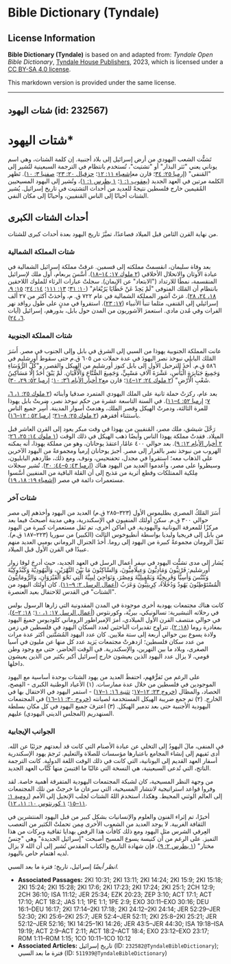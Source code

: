 # Bible Dictionary (Tyndale)

## License Information

**Bible Dictionary (Tyndale)** is based on and adapted from: _Tyndale Open Bible Dictionary_, [Tyndale House Publishers](https://tyndaleopenresources.com/), 2023, which is licensed under a [CC BY-SA 4.0 license](https://creativecommons.org/licenses/by-sa/4.0/legalcode.en).

This markdown version is provided under the same license.



--------------------------------

## شتات اليهود (id: 232567)

شتات اليهود\*
=============

تَشتُّت الشعب اليهودي من أرض إسرائيل إلى بلاد أجنبية. إن كلمة الشتات، وهي اسم يوناني يعني "نَثر البذار" أو "تشتيت"، تُستخدم بانتظام في الترجمة السبعينية لتُشير إلى "المَنفى" ([إرميا ٢٥: ٣٤](https://ref.ly/Jer25:34)؛ قارن مع[إشعياء ١١: ١٢](https://ref.ly/Isa11:12)؛ [حزقيال ٢٠: ٢٣](https://ref.ly/Ezek20:23)؛ [صفنيا ٣: ١٠](https://ref.ly/Zeph3:10)). تَظهر الكلمة مرتين في العهد الجديد ([يعقوب ١: ١](https://ref.ly/Jas1:1)؛ [١ بطرس ١: ١](https://ref.ly/1Pet1:1))، وتُشير إلى اليهود المسيحيين المُقيمين خارج فلسطين نتيجةً للعديد من أحداث التشتيت في تاريخ إسرائيل. يُشير الشتات أحيانًا إلى الناس المَنفيين، وأحيانًا إلى مكان النفي.

أحداث الشتات الكبرى
-------------------

من نهاية القرن الثامن قبل الميلاد فصاعدًا، تميَّزَ تاريخ اليهود بعدة أحداث كبرى للشتات.

### شتات المملكة الشمالية

بعد وفاة سليمان، انقسمتْ مملكته إلى قسمين. غرقتْ مملكة إسرائيل الشمالية في عبادة الأوثان والانحلال الأخلاقي ([٢ ملوك ١٧: ١٤–١٨](https://ref.ly/2Kgs17:14-2Kgs17:18)). أسَّسَ يربعام، أول ملك لإسرائيل المنقسمة، نمطًا للارتداد ("الابتعاد" عن الإيمان). سجلتْ عبارات الرثاء للملوك اللاحقين بانتظام أن المَلك المتوفى "لَمْ يَحِدْ عَنْ خَطَايَا يَرُبْعَامَ" ([١٠: ٣١](https://ref.ly/2Kgs10:31)؛ [١٣: ١١١](https://ref.ly/2Kgs13:11)؛ [١٤: ٢٤](https://ref.ly/2Kgs14:24)؛ [١٥: ٩، ١٨، ٢٤، ٢٨](https://ref.ly/2Kgs15:9)). غزتْ آشور المملكة الشمالية في عام ٧٢٢ ق. م، وأخذتْ أكثر من ٢٧ ألف إسرائيلي إلى المَنفى، مثلما تنبأ الأنبياء ([١٧: ٢٣](https://ref.ly/2Kgs17:23)). استقروا في مدنٍ على طول روافد نهر الفرات وفي مُدن مادي. استعمرَ الآشوريون من المدن حول بابل، بدورهم، إسرائيل (آيات [٦، ٢٤](https://ref.ly/2Kgs17:6)).

### شتات المملكة الجنوبية

عانت المملكة الجنوبية يهوذا من السبي إلى الشرق في بابل وإلى الجنوب في مصر. أَسَرَ المَلك البابلي نبوخذ نصر اليهودَ في عدة حملات من ٦٠٥ ق.م حتى سقوط أورشليم في ٥٨٦ ق.م. أَخذَ الترحيل الأول إلى بابل كنوز أورشليم من الهيكل والقصر، و"كُلَّ الرُّؤَسَاءِ وَجَمِيعَ جَبَابِرَةِ الْبَأْسِ، عَشْرَةَ آلَافِ مَسْبِيٍّ، وَجَمِيعَ الصُّنَّاعِ وَالْأَقْيَانِ. لَمْ يَبْقَ أَحَدٌ إِلَّا مَسَاكِينُ شَعْبِ الْأَرْضِ" ([٢ ملوك ٢٤: ١٢–١٤](https://ref.ly/2Kgs24:12-2Kgs24:14)؛ قارن مع[٢ أخبار الأيام ٣٦: ١٠](https://ref.ly/2Chr36:10)؛ [إرميا ٥٢: ٢٩، ٣٠](https://ref.ly/Jer52:29-Jer52:30)).

بعد عام، ركزتْ حملة ثانية على الملك اليهودي المتمرد صدقيا وأبنائه ([٢ ملوك ٢٥: ١، ٦، ٧](https://ref.ly/2Kgs25:1)؛ [إرميا ٥٢: ٤–١١](https://ref.ly/Jer52:4-Jer52:11)). في السنة التاسعة عشرة من حكم نبوخذ نصر، ضربتْ بابل يهوذا للمرة الثالثة، ودمرتْ الهيكل وقصر الملك، وهدمتْ أسوار المدينة. أُسِر جميع الناس باستثناء أفقرهم ([٢ ملوك ٢٥: ٨–٢١](https://ref.ly/2Kgs25:8-2Kgs25:21)؛ [إرميا ٥٢ : ١٢–١٦](https://ref.ly/Jer52:12-Jer52:16)).

رَحَّلَ شيشق، ملك مصر، المَنفيين من يهوذا في وقت مبكر يعود إلى القرن العاشر قبل الميلاد. فقدتْ مملكة يهوذا الناس وأيضًا ذهب الهيكل في ذلك الوقت ([١ ملوك ١٤: ٢٥، ٢٦](https://ref.ly/1Kgs14:25-1Kgs14:26)؛ [٢ أخبار الأيام ١٢: ٩](https://ref.ly/2Chr12:9)). بعد حوالي ٤٠٠ عامًا، اعتقدَ يوحانان، وهو من مملكة يهوذا، أنه يمكنه الهروب من نبوخذ نصر بالفرار إلى مصر. أَجبرَ يوحانان إرميا ومجموعةً من اليهود الآخرين على الذهاب معه؛ استقروا في مجدل، تحفنحيس، ونوف. ومع ذلك، طاردهم البابليون، وسيطروا على مصر، وأعدموا العديد من اليهود هناك ([إرميا ٤٣: ٥–٤٤: ٣٠](https://ref.ly/Jer43:5-Jer44:30)). تُشير سجلات مِلكية الممتلكات وقطع أثرية من مَذبح إلى أن القلة الباقية من المنفيين أسَّسوا مستعمرات دائمة في مصر ([إشعياء ١٩: ١٨، ١٩](https://ref.ly/Isa19:18-Isa19:19)).

### شتات آخر

أَسَرَ المَلكُ المصري بطليموس الأول (٣٢٣–٢٨٥ ق.م) العديد من اليهود وأخذهم إلى مصر حوالي ٣٠٠ ق.م. سكنَ أولئك المنفيون في الإسكندرية، وهي مدينة أصبحتْ فيما بعد مركزًا للمعرفة اليونانية واليهودية. في أماكن أخرى، تم نَقل مستعمرات كبيرة من اليهود من بابل إلى فريجيا وليديا بواسطة أنطيوخوس الثالث (الكبير) من سوريا (٢٢٣–١٨٧ ق.م). نَقلَ الرومان مجموعةً كبيرة من اليهود إلى روما. أَخذَ الجنرال الروماني بومبي العديد منهم عبيدًا في القرن الأول قبل الميلاد.

يُشار إلى مدى تشتُّت اليهود في سِفر أعمال الرسل في العهد الجديد، حيث أدرجَ لوقا زوار أورشليم: فَرْتِيُّونَ وَمَادِيُّونَ وَعِيلَامِيُّونَ، وَالسَّاكِنُونَ مَا بَيْنَ النَّهْرَيْنِ، وَالْيَهُودِيَّةَ وَكَبَّدُوكِيَّةَ وَبُنْتُسَ وَأَسِيَّا وَفَرِيجِيَّةَ وَبَمْفِيلِيَّةَ وَمِصْرَ، وَنَوَاحِيَ لِيبِيَّةَ الَّتِي نَحْوَ الْقَيْرَوَانِ، وَالرُّومَانِيُّونَ الْمُسْتَوْطِنُونَ يَهُودٌ وَدُخَلَاءُ، كِرِيتِيُّونَ وَعَرَبٌ ([أعمال الرسل ٢: ٩–١١](https://ref.ly/Acts2:9-Acts2:11)). كان أولئك اليهود من "الشتات" في القدس للاحتفال بعيد العنصرة.

كانت هناك مجتمعات يهودية أخرى موجودة في المدن المقدونية التي زارها الرسول بولس في رحلاته التبشيرية: تسالونيكي، بيريَّة، وكورنثوس ([أعمال الرسل ١٧: ١، ١٠](https://ref.ly/Acts17:1)؛ [١٨: ٢–٤](https://ref.ly/Acts18:2-Acts18:4)). في حوالي منتصف القرن الأول الميلادي، أَمرَ الإمبراطور الروماني كلوديوس جميعَ اليهود بمغادرة روما ([١٨: ٢](https://ref.ly/Acts18:2)). تتراوح تقديرات الباحثين لعدد السكان اليهود في فلسطين في زمن ولادة يسوع بين حوالي أربعة إلى ستة ملايين. كان عدد اليهود المُشتَّتين أكثر عدة مرات من عدد سكان فلسطين؛ ازدهرتْ مجتمعات يَزيد عدد كل منها عن مليون في آسيا الصغرى، وبلاد ما بين النهرين، والإسكندرية. في الوقت الحاضر، حتى مع وجود وطن قومي، لا يزال عدد اليهود الذين يعيشون خارج إسرائيل أكبر بكثير من الذين يعيشون داخلها.

على الرغم من تَفرُّقهم، احتفظَ العديد من يهود الشتات بوحدة أساسية مع اليهود الموجودين في فلسطين من خلال عدة ممارسات. (١) الأعياد الوطنية الكبرى \- الفِصح، الحصاد، والمظال ([خروج ٢٣: ١٢–١٧](https://ref.ly/Exod23:12-Exod23:17)؛ [تثنية ١٦: ١–١٧](https://ref.ly/Deut16:1-Deut16:17)) \- استمر اليهود في الاحتفال بها في الخارج. (٢) تم جمع ضريبة الهيكل المستخدمة لصيانته ([خروج ٣٠: ١١–١٦](https://ref.ly/Exod30:11-Exod30:16)) في المجتمعات اليهودية الأجنبية حتى بعد تدمير الهيكل. (٣) اعترفَ جميع اليهود في كل مكان بسلطة السنهدريم (المجلس الديني اليهودي) عليهم.

### الجوانب الإيجابية

في المنفى، مالَ اليهودُ إلى التخلي عن عبادة الأصنام التي كانت قد أبعدتهم جزئيًا عن الله. أدى نَفيهم إلى إنشاء المجامع باعتبارها مؤسسات للصلاة والتعليم. تَرجمَ يهود الإسكندرية أسفار العهد القديم إلى اليونانية، التي كانت في ذلك الوقت اللغة الدولية. كانت الترجمة الناتج، التي تُدعى السبعينية، هي النسخة التي غالبًا ما اقتبسَ منها كُتَّاب العهد الجديد.

من وجهة النظر المسيحية، كان لشبكة المجتمعات اليهودية المتفرقة أهمية خاصة. لقد وفروا قواعد استراتيجية لانتشار المسيحية، التي سرعان ما خرجتْ من تلك المجتمعات إلى العالم الوثني المحيط. وهكذا، استخدمَ اللهُ الشتات لجلب الإنجيل إلى الأمم ([رومية ١: ١١–١٥](https://ref.ly/Rom1:11-Rom1:15)؛ [١ كورنثوس ١٠: ١١، ١٢](https://ref.ly/1Cor10:11-1Cor10:12)).

أخيرًا، تم إثراء الفنون والعلوم والإنسانيات بشكل كبير من قبل اليهود المنتشرين في الثقافة الغربية. لا يوجد العديد من الشعوب الأخرى مِمن تحملتْ الكثير من التعصب العِرقي الشرس مثل اليهود ومع ذلك كافأت هذا الرفض بهدايا ثقافية وبركات من هذا التميز. على الرغم من أن كنيسة يسوع المسيح أصبحت "إسرائيل الجديدة" وهي "جِنسٌ مختار" ([١ بطرس ٢: ٩](https://ref.ly/1Pet2:9))، فإن شهادة التاريخ والكتاب المقدس تُشير إلى أن الله لا يزال لديه اهتمام خاص باليهود.

*انظر أيضًا* إسرائيل، تاريخ؛ فترة ما بعد السبي.

* **Associated Passages:** 2KI 10:31; 2KI 13:11; 2KI 14:24; 2KI 15:9; 2KI 15:18; 2KI 15:24; 2KI 15:28; 2KI 17:6; 2KI 17:23; 2KI 17:24; 2KI 25:1; 2CH 12:9; 2CH 36:10; ISA 11:12; JER 25:34; EZK 20:23; ZEP 3:10; ACT 17:1; ACT 17:10; ACT 18:2; JAS 1:1; 1PE 1:1; 1PE 2:9; EXO 30:11–EXO 30:16; DEU 16:1–DEU 16:17; 2KI 17:14–2KI 17:18; 2KI 24:12–2KI 24:14; JER 52:29–JER 52:30; 2KI 25:6–2KI 25:7; JER 52:4–JER 52:11; 2KI 25:8–2KI 25:21; JER 52:12–JER 52:16; 1KI 14:25–1KI 14:26; JER 43:5–JER 44:30; ISA 19:18–ISA 19:19; ACT 2:9–ACT 2:11; ACT 18:2–ACT 18:4; EXO 23:12–EXO 23:17; ROM 1:11–ROM 1:15; 1CO 10:11–1CO 10:12
* **Associated Articles:** تاريخ إسرائيل (ID: `232582@TyndaleBibleDictionary`); فترة ما بعد السبي (ID: `511939@TyndaleBibleDictionary`)

